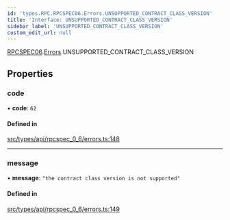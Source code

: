 ```yaml
---
id: 'types.RPC.RPCSPEC06.Errors.UNSUPPORTED_CONTRACT_CLASS_VERSION'
title: 'Interface: UNSUPPORTED_CONTRACT_CLASS_VERSION'
sidebar_label: 'UNSUPPORTED_CONTRACT_CLASS_VERSION'
custom_edit_url: null
---
```


[RPCSPEC06](../namespaces/types.RPC.RPCSPEC06.md).[Errors](../namespaces/types.RPC.RPCSPEC06.Errors.md).UNSUPPORTED_CONTRACT_CLASS_VERSION

## Properties

### code

• **code**: `62`

#### Defined in

[src/types/api/rpcspec_0_6/errors.ts:148](https://github.com/starknet-io/starknet.js/blob/v6.11.0/src/types/api/rpcspec_0_6/errors.ts#L148)

---

### message

• **message**: `"the contract class version is not supported"`

#### Defined in

[src/types/api/rpcspec_0_6/errors.ts:149](https://github.com/starknet-io/starknet.js/blob/v6.11.0/src/types/api/rpcspec_0_6/errors.ts#L149)
